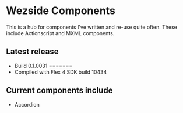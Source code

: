Wezside Components
==================

This is a hub for components I've written and re-use quite often. These include Actionscript and MXML components.

Latest release
--------------
* Build 0.1.0031
=======
* Compiled with Flex 4 SDK build 10434 

Current components include
--------------------------

* Accordion
